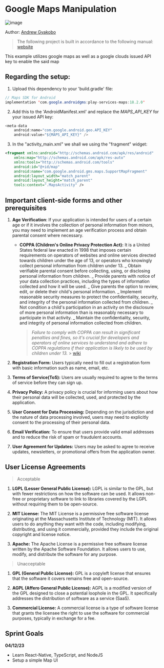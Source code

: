 # Google Maps Manipulation

![image](https://img.shields.io/badge/OpenStreetMap-7EBC6F?style=for-the-badge&logo=OpenStreetMap&logoColor=white)

Author: [Andrew Gyakobo](https://github.com/Gyakobo)

> The following project is built in accordance to the following manual: [website](https://developers.google.com/maps/documentation/android-sdk/start#groovy)

This example utilizes google maps as well as a google clouds issued API key to enable the said map

## Regarding the setup:

1. Upload this dependency to your 'build.gradle' file:

```Java
// Maps SDK for Android
implementation 'com.google.androidgms:play-services-maps:18.2.0'
```

2. Add this to the 'AndroidManifest.xml' and replace the _MAPS_API_KEY_ for your issued API key:

```Java
<meta-data
    android:name="com.google.android.geo.API_KEY"
    android:value="${MAPS_API_KEY}" />
```

3. In the "activity_main.xml" we shall we using the "fragment" widget:

```XML
<fragment xmlns:android="http://schemas.android.com/apk/res/android"
    xmlns:map="http://schemas.android.com/apk/res-auto"
    xmlns:tools="http://schemas.android.com/tools"
    android:id="@+id/map"
    android:name="com.google.android.gms.maps.SupportMapFragment"
    android:layout_width="match_parent"
    android:layout_height="match_parent"
    tools:context=".MapsActivity" />
```

## Important client-side forms and other prerequisites

1. **Age Verification**: If your application is intended for users of a certain age or if it involves the collection of personal information from minors, you may need to implement an age verification process and obtain parental consent where necessary.

   - **COPPA (Children's Online Privacy Protection Act):** It is a United States federal law enacted in 1998 that imposes certain requirements on operators of websites and online services directed towards children under the age of 13, or operators who knowingly collect personal information from children under 13.
     _ Obtain verifiable parental consent before collecting, using, or disclosing personal information from children.
     _ Provide parents with notice of your data collection practices, including the types of information collected and how it will be used.
     _ Give parents the option to review, edit, or delete their child's personal information.
     _ Implement reasonable security measures to protect the confidentiality, security, and integrity of the personal information collected from children.
     _ Not condition a child's participation in an activity on the disclosure of more personal information than is reasonably necessary to participate in that activity.
     _ Maintain the confidentiality, security, and integrity of personal information collected from children.
     > _Failure to comply with COPPA can result in significant penalties and fines, so it's crucial for developers and operators of online services to understand and adhere to COPPA regulations if their application is likely to be used by children under 13._ > [wiki](https://en.wikipedia.org/wiki/Children%27s_Online_Privacy_Protection_Act)

1. **Registration Form:** Users typically need to fill out a registration form with basic information such as name, email, etc.
1. **Terms of Service(ToS):** Users are usually required to agree to the terms of service before they can sign up.
1. **Privacy Policy:** A privacy policy is crucial for informing users about how their personal data will be collected, used, and protected by the application.
1. **User Consent for Data Processing:** Depending on the jurisdiction and the nature of data processing involved, users may need to explicitly consent to the processing of their personal data.
1. **Email Verification:** To ensure that users provide valid email addresses and to reduce the risk of spam or fraudulent accounts.
1. **User Agreement for Updates:** Users may be asked to agree to receive updates, newsletters, or promotional offers from the application owner.

## User License Agreements

> Acceptable

1. **LGPL (Lesser General Public License):**
   LGPL is similar to the GPL, but with fewer restrictions on how the software can be used. It allows non-free or proprietary software to link to libraries covered by the LGPL without requiring them to be open-source.

2. **MIT License:**
   The MIT License is a permissive free software license originating at the Massachusetts Institute of Technology (MIT). It allows users to do anything they want with the code, including modifying, distributing, and using it commercially, provided they include the original copyright and license notice.

3. **Apache:**
   The Apache License is a permissive free software license written by the Apache Software Foundation. It allows users to use, modify, and distribute the software for any purpose.

> Unacceptable

1. **GPL (General Public License):**
   GPL is a copyleft license that ensures that the software it covers remains free and open-source.

2. **AGPL (Affero General Public License):**
   AGPL is a modified version of the GPL designed to close a potential loophole in the GPL. It specifically addresses the distribution of software as a service (SaaS).

3. **Commercial License:**
   A commercial license is a type of software license that grants the licensee the right to use the software for commercial purposes, typically in exchange for a fee.

## Sprint Goals

**04/12/23**

- Learn React-Native, TypeScript, and NodeJS
- Setup a simple Map UI
